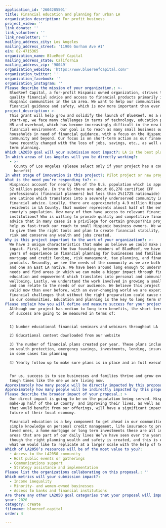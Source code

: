 ```yaml
---
application_id: '2604285501'
title: Financial education and planning for urban LA
organization_description: For profit business
project_video: ''
link_donate: ''
link_volunteer: ''
link_newsletter: ''
mailing_address_city: Los Angeles
mailing_address_street: '11906 Gorham Ave #1'
ein: 82-4715365
organization_name: BlueReef Capital
mailing_address_state: California
mailing_address_zip: '90049'
organization_website: 'https://www.bluereefcapital.com/'
organization_twitter: ''
organization_facebook: ''
organization_instagram: ''
Please describe the mission of your organization.: >-
  BlueReef Capital, a for-profit Hispanic owned organization, strives to offer
  quality financial advice and access to financial products primarily in
  Hispanic communities in the LA area. We want to help our communities through
  financial guidance and safety, which is now more important than ever. 
project_description: >-
  This grant will help grow and solidify the launch of BlueReef. As a new
  start-up, we face many challenges in terms of technology, education platforms,
  HR and overhead, which has become increasingly difficult in the new COVID-19
  financial environment. Our goal is to reach as many small business owners and
  households in need of financial guidance, with a focus on the Hispanic
  community and beyond. Our focus is on short-term action as our financial lives
  have recently changed with the loss of jobs, savings, etc., as well as long
  term planning.
Which LA2050 goal will your submission most impact?: LA is the best place to CREATE
In which areas of Los Angeles will you be directly working?:
  - >-
    County of Los Angeles (please select only if your project has a countywide
    benefit)
In what stage of innovation is this project?: Pilot project or new program (testing or implementing a new idea)
What is the need you’re responding to?: >-
  Hispanics account for nearly 16% of the U.S. population which is approximately
  52 million people. In the US there are about 86,278 certified CFP 
  professionals (financial planners) but less than 2%(1725 nationwide) of them
  are Latinos which translates into a severely underserved community in terms of
  financial advice. Locally, there are approximately 4.9 million Hispanic
  residents in LA County, that number represents almost half of the entire
  county's population. How many of them have access to relevant financial
  institutions? Who is willing to provide quality and competitive financial
  advice that in many cases is a privilege for certain groups?This project will
  help us fast-track our reach to small Hispanic business owners. We would like
  to give them the right tools and plan to create financial stability, manage
  risk and conserve any wealth and jobs created.
Why is this project important to the work of your organization?: >-
  We have 3 unique characteristics that make us believe we could make a large
  impact. First, between the two founding members of BlueReef, we have over 30
  years of experience in financial planning for businesses and families,
  mortgage and credit lending, risk management, tax planning, and financial
  products. Secondly, we see the needs of the community as we are both Hispanic
  and one an East LA native. We have been around long enough to understand the
  needs and find areas in which we can make a bigger impact through financial
  education and empowerment which translates into personal and community
  wellbeing. Lastly, we understand the work involved in growing a small business
  and can relate to the needs of our audience. We believe this project is more
  valid now than ever before, with an ever-changing world we are experiencing
  financial challenges that without the right preparation could cause much pain
  in our communities. Education and planning is the key to long term stability. 
Please explain how you will define and measure success for your project.: >
  Although our project has medium to long term benefits, the short term metrics
  of success are going to be measured in terms of:


  1) Number educational financial seminars and webinars throughout LA

  2) Educational content downloaded from our website

  3) The number of financial plans created per year. These plans include advice
  on wealth protection, emergency savings, investments, lending, insurance and
  in some cases tax planning

  4) Yearly follow up to make sure plans is in place and in full execution


  For us, success is to see businesses and families thrive and grow even in
  tough times like the one we are living now. 
Approximately how many people will be directly impacted by this proposal?: ''
Approximately how many people will be indirectly impacted by this proposal?: ''
Please describe the broader impact of your proposal.: >
  Our direct impact is going to be on the population being served. Hispanics
  make-up half of the LA County  and improving their lives, as well as anyone
  that would benefit from our offerings, will have a significant impact on the
  future of their local economy. 

  Financial education is a key component to get ahead in our communities, from
  simple knowledge on personal credit management, life insurance to protect our
  loved ones, a home mortgage or long term investments these are all important
  areas that are part of our daily lives We’ve have seen over the years how
  though the right planning wealth and safety is created, and this is exactly
  what we would like to replicate at a larger scale with the help of technology.
Which of LA2050’s resources will be of the most value to you?:
  - Access to the LA2050 community
  - Host public events or gatherings
  - Communications support
  - Strategy assistance and implementation
Please list the organizations collaborating on this proposal.: ''
Which metrics will your submission impact?:
  - Income inequality
  - Minority- and women-owned businesses
  - Access to banks and financial institutions
Are there any other LA2050 goal categories that your proposal will impact?: []
year: 2020
category: create
filename: bluereef-capital
order: 4

---
```

